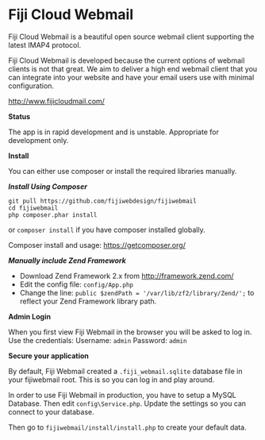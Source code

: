Fiji Cloud Webmail
==================

Fiji Cloud Webmail is a beautiful open source webmail client supporting the latest IMAP4 protocol.

Fiji Cloud Webmail is developed because the current options of webmail clients is not that great. We aim to deliver a high end webmail client that you can integrate into your website and have your email users use with minimal configuration.

http://www.fijicloudmail.com/

**Status**

The app is in rapid development and is unstable. Appropriate for development only.

**Install**

You can either use composer or install the required libraries manually.

***Install Using Composer***

```
git pull https://github.com/fijiwebdesign/fijiwebmail
cd fijiwebmail
php composer.phar install
```

or `composer install` if you have composer installed globally.

Composer install and usage: https://getcomposer.org/

***Manually include Zend Framework***

* Download Zend Framework 2.x from http://framework.zend.com/
* Edit the config file: `config/App.php`
* Change the line: `public $zendPath = '/var/lib/zf2/library/Zend/';` to reflect your Zend Framework library path.

**Admin Login**

When you first view Fiji Webmail in the browser you will be asked to log in. Use the credentials:
Username: `admin`
Password: `admin`

**Secure your application**

By default, Fiji Webmail created a `.fiji_webmail.sqlite` database file in your fijiwebmail root. This is so you can log in and play around.

In order to use Fiji Webmail in production, you have to setup a MySQL Database. Then edit `config\Service.php`. Update the settings so you can connect to your database.

Then go to `fijiwebmail/install/install.php` to create your default data.
